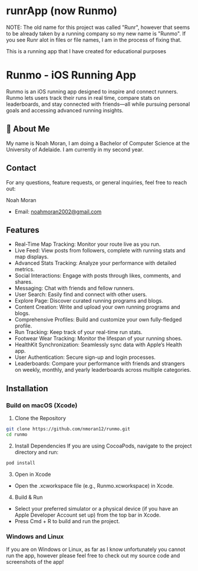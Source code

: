 # runrApp (now Runmo)

NOTE: The old name for this project was called "Runr", however that seems to be already taken by a running company so my new name is "Runmo". If you see Runr alot in files or file names, I am in the process of fixing that.

This is a running app that I have created for educational purposes


# Runmo - iOS Running App

Runmo is an iOS running app designed to inspire and connect runners. Runmo lets users track their runs in real time, compare stats on leaderboards, and stay connected with friends—all while pursuing personal goals and accessing advanced running insights.


## 🚀 About Me
My name is Noah Moran, I am doing a Bachelor of Computer Science at the University of Adelaide. I am currently in my second year.
## Contact

For any questions, feature requests, or general inquiries, feel free to reach out:

Noah Moran
- Email: noahmoran2002@gmail.com


## Features

- Real-Time Map Tracking: Monitor your route live as you run.
- Live Feed: View posts from followers, complete with running stats and map displays.
- Advanced Stats Tracking: Analyze your performance with detailed metrics.
- Social Interactions: Engage with posts through likes, comments, and shares.
- Messaging: Chat with friends and fellow runners.
- User Search: Easily find and connect with other users.
- Explore Page: Discover curated running programs and blogs.
- Content Creation: Write and upload your own running programs and blogs.
- Comprehensive Profiles: Build and customize your own fully-fledged profile.
- Run Tracking: Keep track of your real-time run stats.
- Footwear Wear Tracking: Monitor the lifespan of your running shoes.
- HealthKit Synchronization: Seamlessly sync data with Apple’s Health app.
- User Authentication: Secure sign-up and login processes.
- Leaderboards: Compare your performance with friends and strangers on weekly, monthly, and yearly leaderboards across multiple categories.
## Installation

### Build on macOS (Xcode)

1. Clone the Repository

```bash
git clone https://github.com/nmoran12/runmo.git
cd runmo
```

2. Install Dependencies
If you are using CocoaPods, navigate to the project directory and run:
```bash
pod install
```

3. Open in Xcode
- Open the .xcworkspace file (e.g., Runmo.xcworkspace) in Xcode.

4. Build & Run
- Select your preferred simulator or a physical device (if you have an Apple Developer Account set up) from the top bar in Xcode.
- Press Cmd + R to build and run the project.

### Windows and Linux

If you are on Windows or Linux, as far as I know unfortunately you cannot run the app, however please feel free to check out my source code and screenshots of the app!
